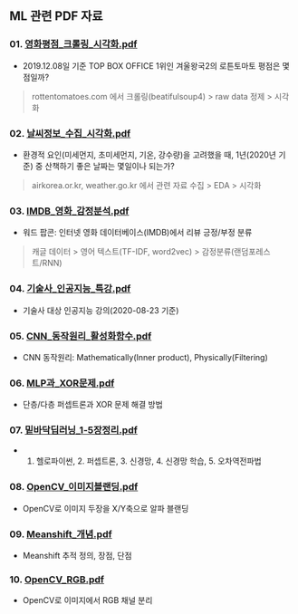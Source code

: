 ## ML 관련 PDF 자료   

### 01. [영화평점_크롤링_시각화.pdf]()  
* 2019.12.08일 기준 TOP BOX OFFICE 1위인 겨울왕국2의 로튼토마토 평점은 몇점일까?  
> rottentomatoes.com 에서 크롤링(beatifulsoup4) > raw data 정제 > 시각화  

### 02. [날씨정보_수집_시각화.pdf]()  
* 환경적 요인(미세먼지, 초미세먼지, 기온, 강수량)을 고려했을 때, 1년(2020년 기준) 중 산책하기 좋은 날짜는 몇일이나 되는가?
> airkorea.or.kr, weather.go.kr 에서 관련 자료 수집 > EDA > 시각화  

### 03. [IMDB_영화_감정분석.pdf]()  
* 워드 팝콘: 인터넷 영화 데이터베이스(IMDB)에서 리뷰 긍정/부정 분류  
> 캐글 데이터 > 영어 텍스트(TF-IDF, word2vec) > 감정분류(랜덤포레스트/RNN)  

### 04. [기술사_인공지능_특강.pdf]()  
* 기술사 대상 인공지능 강의(2020-08-23 기준)  

### 05. [CNN_동작원리_활성화함수.pdf]()  
* CNN 동작원리: Mathematically(Inner product), Physically(Filtering)

### 06. [MLP과_XOR문제.pdf]()  
* 단층/다층 퍼셉트론과 XOR 문제 해결 방법  

### 07. [밑바닥딥러닝_1-5장정리.pdf]()  
* 1. 헬로파이썬, 2. 퍼셉트론, 3. 신경망, 4. 신경망 학습, 5. 오차역전파법  

### 08. [OpenCV_이미지블랜딩.pdf]()  
* OpenCV로 이미지 두장을 X/Y축으로 알파 블랜딩  

### 09. [Meanshift_개념.pdf]()  
* Meanshift 추적 정의, 장점, 단점  

### 10. [OpenCV_RGB.pdf]()  
* OpenCV로 이미지에서 RGB 채널 분리  